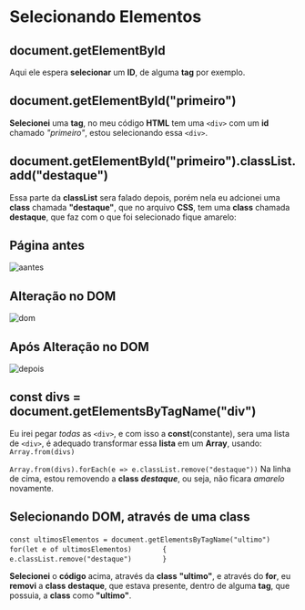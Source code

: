 # Selecionando Elementos

## document.getElementById
Aqui ele espera **selecionar** um **ID**, de alguma **tag** por exemplo.

## document.getElementById("primeiro")
**Selecionei** uma **tag**, no meu código **HTML** tem uma `<div>` com um **id** chamado *"primeiro"*, estou selecionando essa `<div>`.

## document.getElementById("primeiro").classList.add("destaque")
Essa parte da **classList** sera falado depois, porém nela eu adcionei uma **class** chamada **"destaque"**, que no arquivo **CSS**, tem uma **class** chamada **destaque**, que faz com o que foi selecionado fique amarelo:

## Página antes
![aantes](https://user-images.githubusercontent.com/62820033/91754337-9e840100-eb9f-11ea-9df9-1bba4ecee338.png)


## Alteração no DOM
![dom](https://user-images.githubusercontent.com/62820033/91754386-b22f6780-eb9f-11ea-9441-b5248c36f2b3.png)


## Após Alteração no DOM
![depois](https://user-images.githubusercontent.com/62820033/91754425-beb3c000-eb9f-11ea-8582-b16f36455b60.png)

## const divs = document.getElementsByTagName("div")
Eu irei pegar *todas* as `<div>`, e com isso a **const**(constante), sera uma lista de `<div>`, é adequado transformar essa **lista** em um **Array**, usando:
`Array.from(divs)`

`Array.from(divs).forEach(e => e.classList.remove("destaque"))`
Na linha de cima, estou removendo a **class** ***destaque***, ou seja, não ficara *amarelo* novamente.

## Selecionando DOM, através de uma class
`const ultimosElementos = document.getElementsByTagName("ultimo")`
`       for(let e of ultimosElementos)`
`       {`
`         e.classList.remove("destaque") `
`       }`

**Selecionei** o **código** acima, através da **class** **"ultimo"**, e através do **for**, eu **removi** a **class** **destaque**, que estava presente, dentro de alguma **tag**, que possuia, a **class** como **"ultimo"**.

